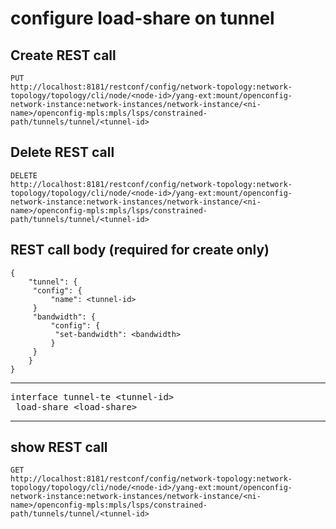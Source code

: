 # configure load-share on tunnel

## Create REST call

```
PUT
http://localhost:8181/restconf/config/network-topology:network-topology/topology/cli/node/<node-id>/yang-ext:mount/openconfig-network-instance:network-instances/network-instance/<ni-name>/openconfig-mpls:mpls/lsps/constrained-path/tunnels/tunnel/<tunnel-id>
```
## Delete REST call

```
DELETE
http://localhost:8181/restconf/config/network-topology:network-topology/topology/cli/node/<node-id>/yang-ext:mount/openconfig-network-instance:network-instances/network-instance/<ni-name>/openconfig-mpls:mpls/lsps/constrained-path/tunnels/tunnel/<tunnel-id>
```

## REST call body (required for create only)

```
{
    "tunnel": {
	 "config": {
		 "name": <tunnel-id>
	 }
	 "bandwidth": {
	     "config": {
		  "set-bandwidth": <bandwidth>
	     }
	 }
    }
}
```


---

<pre>
interface tunnel-te &lt;tunnel-id&gt;
 load-share &lt;load-share&gt;
</pre>

---

## show REST call

```
GET
http://localhost:8181/restconf/config/network-topology:network-topology/topology/cli/node/<node-id>/yang-ext:mount/openconfig-network-instance:network-instances/network-instance/<ni-name>/openconfig-mpls:mpls/lsps/constrained-path/tunnels/tunnel/<tunnel-id>
```
